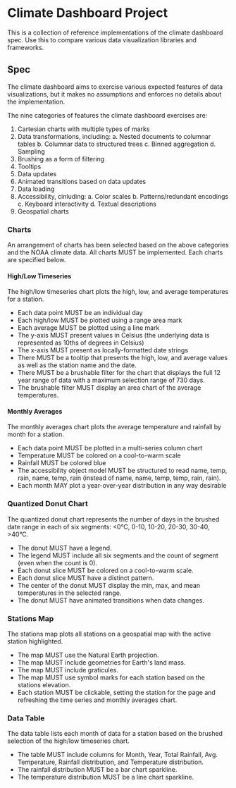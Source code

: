# Climate Dashboard Project

This is a collection of reference implementations of the climate dashboard spec. Use this to compare various data visualization libraries and frameworks.

## Spec

The climate dashboard aims to exercise various expected features of data visualizations, but it makes no assumptions and enforces no details about the implementation.

The nine categories of features the climate dashboard exercises are:

1. Cartesian charts with multiple types of marks
2. Data transformations, including:
  a. Nested documents to columnar tables
  b. Columnar data to structured trees
  c. Binned aggregation
  d. Sampling
3. Brushing as a form of filtering
4. Tooltips
5. Data updates
6. Animated transitions based on data updates
7. Data loading
8. Accessibility, cinluding:
  a. Color scales
  b. Patterns/redundant encodings
  c. Keyboard interactivity
  d. Textual descriptions
9. Geospatial charts

### Charts

An arrangement of charts has been selected based on the above categories and the NOAA climate data. All charts MUST be implemented. Each charts are specified below.

#### High/Low Timeseries

The high/low timeseries chart plots the high, low, and average temperatures for a station.

- Each data point MUST be an individual day
- Each high/low MUST be plotted using a range area mark
- Each average MUST be plotted using a line mark
- The y-axis MUST present values in Celsius (the underlying data is represented as 10ths of degrees in Celsius)
- The x-axis MUST present as locally-formatted date strings
- There MUST be a tooltip that presents the high, low, and average values as well as the station name and the date.
- There MUST be a brushable filter for the chart that displays the full 12 year range of data with a maximum selection range of 730 days.
- The brushable filter MUST display an area chart of the average temperatures.

#### Monthly Averages

The monthly averages chart plots the average temperature and rainfall by month for a station.

- Each data point MUST be plotted in a multi-series column chart
- Temperature MUST be colored on a cool-to-warm scale
- Rainfall MUST be colored blue
- The accessibility object model MUST be structured to read name, temp, rain, name, temp, rain (instead of name, name, temp, temp, rain, rain).
- Each month MAY plot a year-over-year distribution in any way desirable

### Quantized Donut Chart

The quantized donut chart represents the number of days in the brushed date range in each of six segments: <0°C, 0-10, 10-20, 20-30, 30-40, >40°C.

- The donut MUST have a legend.
- The legend MUST include all six segments and the count of segment (even when the count is 0).
- Each donut slice MUST be colored on a cool-to-warm scale.
- Each donut slice MUST have a distinct pattern.
- The center of the donut MUST display the min, max, and mean temperatures in the selected range.
- The donut MUST have animated transitions when data changes.

### Stations Map

The stations map plots all stations on a geospatial map with the active station highlighted.

- The map MUST use the Natural Earth projection.
- The map MUST include geometries for Earth's land mass.
- The map MUST include graticules.
- The map MUST use symbol marks for each station based on the stations elevation.
- Each station MUST be clickable, setting the station for the page and refreshing the time series and monthly averages chart.

### Data Table

The data table lists each month of data for a station based on the brushed selection of the high/low timeseries chart.

- The table MUST include columns for Month, Year, Total Rainfall, Avg. Temperature, Rainfall distribution, and Temperature distribution.
- The rainfall distribution MUST be a bar chart sparkline.
- The temperature distribution MUST be a line chart sparkline.
